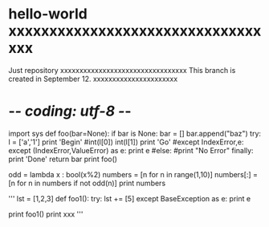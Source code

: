 # hello-world xxxxxxxxxxxxxxxxxxxxxxxxxxxxxxxxxx
Just repository xxxxxxxxxxxxxxxxxxxxxxxxxxxxxxxxx
This branch is created in September 12. xxxxxxxxxxxxxxxxxxxxxx


# -*- coding: utf-8 -*-
import sys
def foo(bar=None):
    if bar is None:
        bar = []
    bar.append("baz")
    try:
        l = ['a','1']
        print 'Begin'
        #int(l[0])
        int(l[1])
        print 'Go'
    #except IndexError,e:
    except (IndexError,ValueError) as e:
        print e
    #else:
    #print "No Error"
    finally:
        print 'Done'
    return bar
print foo()

odd = lambda x : bool(x%2)
numbers = [n for n in range(1,10)]
numbers[:] = [n for n in numbers if not odd(n)]
print numbers


'''
lst = [1,2,3]
def foo1():
    try:
        lst += [5]
    except BaseException as e:
        print e

print foo1()
print xxx
'''


